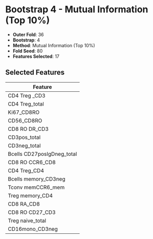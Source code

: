 # Bootstrap 4 - Mutual Information (Top 10%)

- **Outer Fold**: 36
- **Bootstrap**: 4
- **Method**: Mutual Information (Top 10%)
- **Fold Seed**: 80
- **Features Selected**: 17

## Selected Features

| Feature |
|---------|
| CD4 Treg _CD3 |
| CD4 Treg_total |
| Ki67_CD8RO |
| CD56_CD8RO |
| CD8 RO DR_CD3 |
| CD3pos_total |
| CD3neg_total |
| Bcells CD27posIgDneg_total |
| CD8 RO CCR6_CD8 |
| CD4 Treg_CD4 |
| Bcells memory_CD3neg |
| Tconv memCCR6_mem |
| Treg memory_CD4 |
| CD8 RA_CD8 |
| CD8 RO CD27_CD3 |
| Treg naive_total |
| CD16mono_CD3neg |
